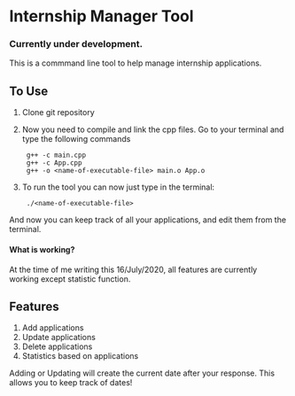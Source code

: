 # Internship Manager Tool

### Currently under development.

This is a commmand line tool to help manage internship applications. 

## To Use

1. Clone git repository
2. Now you need to compile and link the cpp files. Go to your terminal and type the following commands

        g++ -c main.cpp 
        g++ -c App.cpp
        g++ -o <name-of-executable-file> main.o App.o

3. To run the tool you can now just type in the terminal:

        ./<name-of-executable-file>


And now you can keep track of all your applications, and edit them from the terminal.


#### What is working?

At the time of me writing this 16/July/2020, all features are currently working except statistic function. 

## Features
1. Add applications
2. Update applications
3. Delete applications
4. Statistics based on applications 

Adding or Updating will create the current date after your response. This allows you to keep track of dates! 